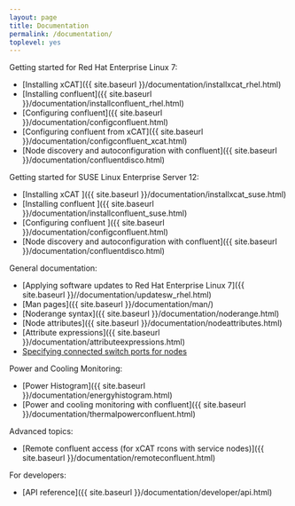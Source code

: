 ```yaml
---
layout: page
title: Documentation
permalink: /documentation/
toplevel: yes
---
```


Getting started for Red Hat Enterprise Linux 7:
* [Installing xCAT]({{ site.baseurl }}/documentation/installxcat_rhel.html)
* [Installing confluent]({{ site.baseurl }}/documentation/installconfluent_rhel.html)
* [Configuring confluent]({{ site.baseurl }}/documentation/configconfluent.html)
* [Configuring confluent from xCAT]({{ site.baseurl }}/documentation/configconfluent_xcat.html)
* [Node discovery and autoconfiguration with confluent]({{ site.baseurl }}/documentation/confluentdisco.html)

Getting started for SUSE Linux Enterprise Server 12:
* [Installing xCAT ]({{ site.baseurl }}/documentation/installxcat_suse.html)
* [Installing confluent ]({{ site.baseurl }}/documentation/installconfluent_suse.html)
* [Configuring confluent ]({{ site.baseurl }}/documentation/configconfluent.html)
* [Node discovery and autoconfiguration with confluent]({{ site.baseurl }}/documentation/confluentdisco.html)

General documentation:

* [Applying software updates to Red Hat Enterprise Linux 7]({{ site.baseurl }}//documentation/updatesw_rhel.html)
* [Man pages]({{ site.baseurl }}/documentation/man/)
* [Noderange syntax]({{ site.baseurl }}/documentation/noderange.html)
* [Node attributes]({{ site.baseurl }}/documentation/nodeattributes.html)
* [Attribute expressions]({{ site.baseurl }}/documentation/attributeexpressions.html)
* [Specifying connected switch ports for nodes]({{site.baseurl}}/documentation/switchportattribs.html)


Power and Cooling Monitoring:

* [Power Histogram]({{ site.baseurl }}/documentation/energyhistogram.html)
* [Power and cooling monitoring with confluent]({{ site.baseurl }}/documentation/thermalpowerconfluent.html)

Advanced topics:

* [Remote confluent access (for xCAT rcons with service nodes)]({{ site.baseurl }}/documentation/remoteconfluent.html)

For developers:

* [API reference]({{ site.baseurl }}/documentation/developer/api.html)
